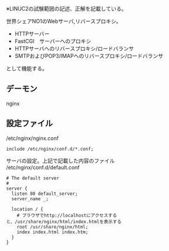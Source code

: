※LINUC2の試験範囲の記述、正解を記載している。

世界シェアNO1のWebサーバ,リバースプロキシ。

- HTTPサーバー
- FastCGI　サーバーへのプロキシ
- HTTPサーバへのリバースプロキシ/ロードバランサ
- SMTPおよびPOP3/IMAPへのリバースプロキシ/ロードバランサ

として機能する。

## デーモン

nginx

## 設定ファイル

/etc/nginx/nginx.conf

```
include /etc/nginx/conf.d/*.conf;
```

サーバの設定。上記で記載した内容のファイル    
/etc/nginx/conf.d/default.conf  

```
# The default server
# 
server {
  listen 80 default_server;
  server_name _;

  location / {
    # ブラウザでhttp://localhostにアクセスすると、/usr/share/nginx/html/index.htmlを表示する
    root /usr/share/nginx/html; 
    index index.html index.htm;
  }
}

```